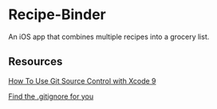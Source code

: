 # Recipe-Binder
An iOS app that combines multiple recipes into a grocery list.


## Resources
[How To Use Git Source Control with Xcode 9](https://www.raywenderlich.com/153084/use-git-source-control-xcode-9)

[Find the .gitignore for you](https://www.gitignore.io/)
